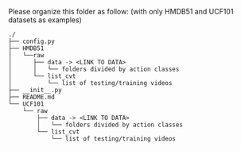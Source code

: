 Please organize this folder as follow: (with only HMDB51 and UCF101 datasets as examples)
```
./
├── config.py
├── HMDB51
│   └──raw
│      ├── data -> <LINK TO DATA>
│      │   └── folders divided by action classes
│      └── list_cvt
│          └── list of testing/training videos
├── __init__.py
├── README.md
└── UCF101
    └── raw
        ├── data -> <LINK TO DATA>
        │   └── folders divided by action classes
        └── list_cvt
            └── list of testing/training videos
```
